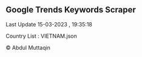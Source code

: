 

## Google Trends Keywords Scraper 
 
Last Update 15-03-2023 , 19:35:18

Country List :
VIETNAM.json



© Abdul Muttaqin 
